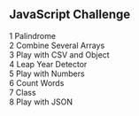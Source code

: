 ## JavaScript Challenge

1 Palindrome <br />
2 Combine Several Arrays <br />
3 Play with CSV and Object <br />
4 Leap Year Detector <br />
5 Play with Numbers <br />
6 Count Words <br />
7 Class <br />
8 Play with JSON